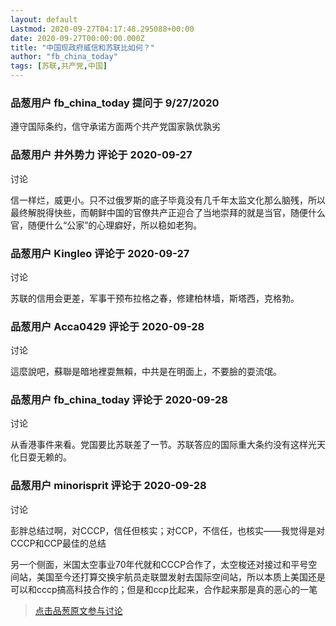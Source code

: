 ```yaml
---
layout: default
Lastmod: 2020-09-27T04:17:48.295088+00:00
date: 2020-09-27T00:00:00.000Z
title: "中国现政府威信和苏联比如何？"
author: "fb_china_today"
tags: [苏联,共产党,中国]
---
```



### 品葱用户 **fb_china_today** 提问于 9/27/2020
    
遵守国际条约，信守承诺方面两个共产党国家孰优孰劣
    
                

### 品葱用户 **井外势力** 评论于 2020-09-27
讨论

        
信一样烂，威更小。只不过俄罗斯的底子毕竟没有几千年太监文化那么脑残，所以最终解脱得快些，而朝鲜中国的官僚共产正迎合了当地崇拜的就是当官，随便什么官，随便什么“公家”的心理癖好，所以稳如老狗。
        
                

### 品葱用户 **Kingleo** 评论于 2020-09-27
讨论

        
苏联的信用会更差，军事干预布拉格之春，修建柏林墙，斯塔西，克格勃。
        
                

### 品葱用户 **Acca0429** 评论于 2020-09-28
讨论

        
這麼說吧，蘇聯是暗地裡耍無賴，中共是在明面上，不要臉的耍流氓。
        
                

### 品葱用户 **fb_china_today** 评论于 2020-09-28
讨论

        
从香港事件来看。党国要比苏联差了一节。苏联答应的国际重大条约没有这样光天化日耍无赖的。
        
                

### 品葱用户 **minorisprit** 评论于 2020-09-28
讨论

        
彭胖总结过啊，对CCCP，信任但核实；对CCP，不信任，也核实——我觉得是对CCCP和CCP最佳的总结  
  
另一个侧面，米国太空事业70年代就和CCCP合作了，太空梭还对接过和平号空间站，美国至今还打算交换宇航员走联盟发射去国际空间站，所以本质上美国还是可以和cccp搞高科技合作的；但是和ccp比起来，合作起来那是真的恶心的一笔
        
                





> [点击品葱原文参与讨论](https://pincong.rocks/question/31515)

